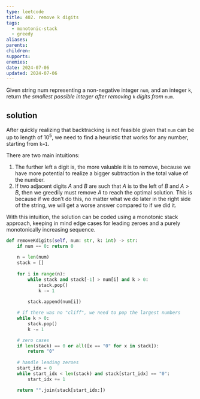 ```yaml
---
type: leetcode
title: 402. remove k digits
tags:
  - monotonic-stack
  - greedy
aliases: 
parents: 
children: 
supports: 
enemies: 
date: 2024-07-06
updated: 2024-07-06
---
```


Given string num representing a non-negative integer `num`, and an integer `k`, return _the smallest possible integer after removing_ `k` _digits from_ `num`.

## solution

After quickly realizing that backtracking is not feasible given that `num` can be up to length of $10^5$, we need to find a heuristic that works for any number, starting from `k=1`.

There are two main intuitions:

1. The further left a digit is, the more valuable it is to remove, because we have more potential to realize a bigger subtraction in the total value of the number.
2. If two adjacent digits $A$ and $B$ are such that $A$ is to the left of $B$ and $A > B$, then we greedily must remove $A$ to reach the optimal solution. This is because if we don’t do this, no matter what we do later in the right side of the string, we will get a worse answer compared to if we did it.

With this intuition, the solution can be coded using a monotonic stack approach, keeping in mind edge cases for leading zeroes and a purely monotonically increasing sequence.

```python
def removeKdigits(self, num: str, k: int) -> str:
	if num == 0: return 0
	  
	n = len(num)
	stack = []
	  
	for i in range(n):
		while stack and stack[-1] > num[i] and k > 0:
			stack.pop()
			k -= 1
	  
		stack.append(num[i])

	# if there was no "cliff", we need to pop the largest numbers
	while k > 0:
		stack.pop()
		k -= 1

	# zero cases
	if len(stack) == 0 or all([x == "0" for x in stack]):
		return "0"
	  
	# handle leading zeroes
	start_idx = 0
	while start_idx < len(stack) and stack[start_idx] == "0":
		start_idx += 1

	return "".join(stack[start_idx:])
```
